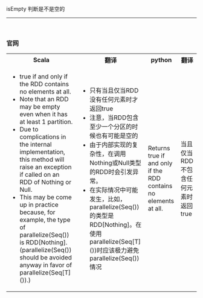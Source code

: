 isEmpty 判断是不是空的


---

<br>

### 官网

<table>
    <tr>
        <th>Scala</th>
        <th>翻译</th>
        <th>python</th>
        <th>翻译</th>
    </tr>
    <tr>
        <td>
            <ul>
                <li>
                    true if and only if the RDD contains no elements at all.
                </li>
                 <li>
                    Note that an RDD may be empty even when it has at least 1 partition.
                </li>
                <li>
                    Due to complications in the internal implementation, this method will raise an exception if called on an RDD of Nothing or Null.
                </li>
                 <li>
                   This may be come up in practice because, for example, the type of parallelize(Seq()) is RDD[Nothing]. (parallelize(Seq()) should be avoided anyway in favor of parallelize(Seq[T]()).)
                </li>
            </ul>
        </td>
        <td>
            <ul>
                <li>
                   只有当且仅当RDD没有任何元素时才返回true
                </li>
                <li>
                   注意，当RDD包含至少一个分区的时候也有可能是空的
                </li>
                <li>
                   由于内部实现的复杂性，在调用Nothing或Null类型的RDD时会引发异常。
                </li>
                <li>
                    在实际情况中可能发生，比如，parallelize(Seq())的类型是RDD[Nothing]。在使用parallelize(Seq[T]())时应该极力避免parallelize(Seq())情况
                </li>
            </ul>
        </td>
        <td>
            Returns true if and only if the RDD contains no elements at all.
        </td>
        <td>
            当且仅当RDD不包含任何元素时返回true
        </td>
    </tr>
</table>

